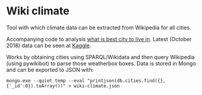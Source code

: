 # Wiki climate

Tool with which climate data can be extracted from Wikipedia for all cities.

Accompanying code to analysis [what is best city to live in](https://www.kaggle.com/brankokokanovic/best-city-to-live-in). Latest (October 2018) data can be seen at [Kaggle](https://www.kaggle.com/brankokokanovic/wiki-climate/home).

Works by obtaining cities using SPARQL/Wikidata and then query Wikipedia (using pywikibot) to parse those weatherbox boxes.
Data is stored in Mongo and can be exported to JSON with:

```
mongo.exe --quiet temp --eval "printjson(db.cities.find({}, {'_id':0}).toArray())" > wiki-climate.json
```
